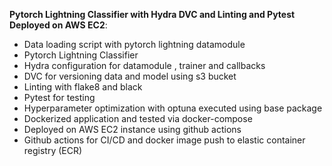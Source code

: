**__Pytorch Lightning Classifier with Hydra DVC and Linting and Pytest Deployed on AWS EC2__**:
- Data loading script with pytorch lightning datamodule
- Pytorch Lightning Classifier
- Hydra configuration for datamodule , trainer and callbacks
- DVC for versioning data and model using s3 bucket
- Linting with flake8 and black
- Pytest for testing
- Hyperparameter optimization with optuna executed using base package
- Dockerized application and tested via docker-compose
- Deployed on AWS EC2 instance using github actions
- Github actions for CI/CD and docker image push to elastic container registry (ECR)
